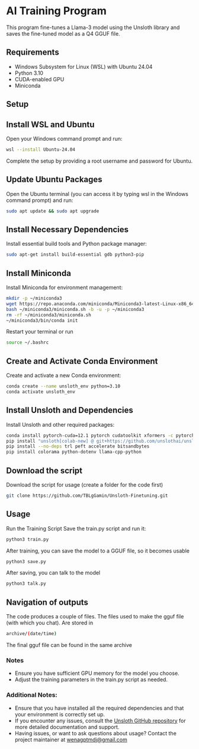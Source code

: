 # AI Training Program

This program fine-tunes a Llama-3 model using the Unsloth library and saves the fine-tuned model as a Q4 GGUF file.

## Requirements

- Windows Subsystem for Linux (WSL) with Ubuntu 24.04
- Python 3.10
- CUDA-enabled GPU
- Miniconda

## Setup

## Install WSL and Ubuntu

Open your Windows command prompt and run:
   ```bash
   wsl --install Ubuntu-24.04
   ```
Complete the setup by providing a root username and password for Ubuntu.

## Update Ubuntu Packages
Open the Ubuntu terminal (you can access it by typing wsl in the Windows command prompt) and run:
```bash
sudo apt update && sudo apt upgrade
```
## Install Necessary Dependencies
Install essential build tools and Python package manager:
``` bash
sudo apt-get install build-essential gdb python3-pip
```
## Install Miniconda
Install Miniconda for environment management:
```bash
mkdir -p ~/miniconda3
wget https://repo.anaconda.com/miniconda/Miniconda3-latest-Linux-x86_64.sh -O ~/miniconda3/miniconda.sh
bash ~/miniconda3/miniconda.sh -b -u -p ~/miniconda3
rm -rf ~/miniconda3/miniconda.sh
~/miniconda3/bin/conda init
```
Restart your terminal or run
``` bash
source ~/.bashrc
```

## Create and Activate Conda Environment
Create and activate a new Conda environment:
``` bash
conda create --name unsloth_env python=3.10
conda activate unsloth_env
```

## Install Unsloth and Dependencies
Install Unsloth and other required packages:
``` bash
conda install pytorch-cuda=12.1 pytorch cudatoolkit xformers -c pytorch -c nvidia -c xformers
pip install "unsloth[colab-new] @ git+https://github.com/unslothai/unsloth.git"
pip install --no-deps trl peft accelerate bitsandbytes
pip install colorama python-dotenv llama-cpp-python
```

## Download the script
Download the script for usage (create a folder for the code first)
``` bash
git clone https://github.com/TBLgGamin/Unsloth-Finetuning.git
```

## Usage
Run the Training Script
Save the train.py script and run it:
``` bash
python3 train.py
```

After training, you can save the model to a GGUF file, so it becomes usable
``` bash
python3 save.py
```

After saving, you can talk to the model
``` bash
python3 talk.py
```

## Navigation of outputs
The code produces a couple of files. 
The files used to make the gguf file (with which you chat).
Are stored in 
``` bash
archive/(date/time)
```
The final gguf file can be found in the same archive

### Notes
- Ensure you have sufficient GPU memory for the model you choose.
- Adjust the training parameters in the train.py script as needed.

### Additional Notes:
- Ensure that you have installed all the required dependencies and that your environment is correctly set up.
- If you encounter any issues, consult the [Unsloth GitHub repository](https://github.com/unslothai/unsloth) for more detailed documentation and support.
- Having issues, or want to ask questions about usage? Contact the project maintainer at wenagptmdj@gmail.com